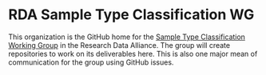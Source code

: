 # RDA Sample Type Classification WG

This organization is the GitHub home for the 
[Sample Type Classification Working Group] in the Research Data
Alliance.  The group will create repositories to work on its
deliverables here.  This is also one major mean of communication for
the group using GitHub issues.

[Sample Type Classification Working Group]: https://www.rd-alliance.org/groups/sample-type-classification-wg/activity
